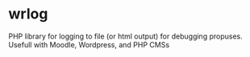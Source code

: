 wrlog
=====

PHP library for logging to file (or html output) for debugging propuses. Usefull with Moodle, Wordpress, and PHP CMSs
